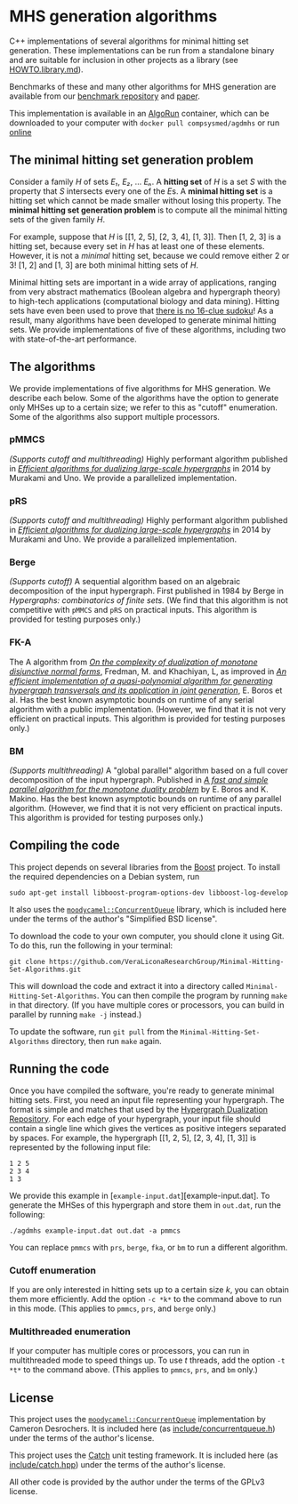 # MHS generation algorithms
C++ implementations of several algorithms for minimal hitting set generation.
These implementations can be run from a standalone binary and are suitable for inclusion in other projects as a library (see [HOWTO.library.md](HOWTO.library.md)).

Benchmarks of these and many other algorithms for MHS generation are available from our [benchmark repository][benchmark] and [paper][].

This implementation is available in an [AlgoRun][] container, which can be downloaded to your computer with `docker pull compsysmed/agdmhs` or run [online][agdmhs-algorun]

## The minimal hitting set generation problem
Consider a family *H* of sets *E₁*, *E₂*, … *Eₙ*.
A **hitting set** of *H* is a set *S* with the property that *S* intersects every one of the *E*s.
A **minimal hitting set** is a hitting set which cannot be made smaller without losing this property.
The **minimal hitting set generation problem** is to compute all the minimal hitting sets of the given family *H*.

For example, suppose that *H* is [[1, 2, 5], [2, 3, 4], [1, 3]].
Then [1, 2, 3] is a hitting set, because every set in *H* has at least one of these elements.
However, it is not a *minimal* hitting set, because we could remove either 2 or 3!
[1, 2] and [1, 3] are both minimal hitting sets of *H*.

Minimal hitting sets are important in a wide array of applications, ranging from very abstract mathematics (Boolean algebra and hypergraph theory) to high-tech applications (computational biology and data mining).
Hitting sets have even been used to prove that [there is no 16-clue sudoku](//dx.doi.org/10.1080/10586458.2013.870056)!
As a result, many algorithms have been developed to generate minimal hitting sets.
We provide implementations of five of these algorithms, including two with state-of-the-art performance.

## The algorithms
We provide implementations of five algorithms for MHS generation.
We describe each below.
Some of the algorithms have the option to generate only MHSes up to a certain size; we refer to this as "cutoff" enumeration.
Some of the algorithms also support multiple processors.

### pMMCS
*(Supports cutoff and multithreading)*
Highly performant algorithm published in [_Efficient algorithms for dualizing large-scale hypergraphs_](//doi.org/10.1016/j.dam.2014.01.012) in 2014 by Murakami and Uno.
We provide a parallelized implementation.

### pRS
*(Supports cutoff and multithreading)*
Highly performant algorithm published in [_Efficient algorithms for dualizing large-scale hypergraphs_](//doi.org/10.1016/j.dam.2014.01.012) in 2014 by Murakami and Uno.
We provide a parallelized implementation.

### Berge
*(Supports cutoff)*
A sequential algorithm based on an algebraic decomposition of the input hypergraph.
First published in 1984 by Berge in _Hypergraphs: combinatorics of finite sets_.
(We find that this algorithm is not competitive with `pMMCS` and `pRS` on practical inputs.
This algorithm is provided for testing purposes only.)

### FK-A
The A algorithm from [_On the complexity of dualization of monotone disjunctive normal forms_](//doi.org/10.1006/jagm.1996.0062), Fredman, M. and Khachiyan, L, as improved in [_An efficient implementation of a quasi-polynomial algorithm for generating hypergraph transversals and its application in joint generation_](//doi.org/10.1.1.85.6762), E. Boros et al.
Has the best known asymptotic bounds on runtime of any serial algorithm with a public implementation.
(However, we find that it is not very efficient on practical inputs.
This algorithm is provided for testing purposes only.)

### BM
*(Supports multithreading)*
A "global parallel" algorithm based on a full cover decomposition of the input hypergraph.
Published in [_A fast and simple parallel algorithm for the monotone duality problem_](//doi.org/10.1007/978-3-642-02927-1_17) by E. Boros and K. Makino.
Has the best known asymptotic bounds on runtime of any parallel algorithm.
(However, we find that it is not very efficient on practical inputs.
This algorithm is provided for testing purposes only.)

## Compiling the code
This project depends on several libraries from the [Boost][] project.
To install the required dependencies on a Debian system, run

    sudo apt-get install libboost-program-options-dev libboost-log-develop

It also uses the [`moodycamel::ConcurrentQueue`][concurrentqueue] library, which is included here under the terms of the author's "Simplified BSD license".

To download the code to your own computer, you should clone it using Git.
To do this, run the following in your terminal:

    git clone https://github.com/VeraLiconaResearchGroup/Minimal-Hitting-Set-Algorithms.git

This will download the code and extract it into a directory called `Minimal-Hitting-Set-Algorithms`.
You can then compile the program by running `make` in that directory.
(If you have multiple cores or processors, you can build in parallel by running `make -j` instead.)

To update the software, run `git pull` from the `Minimal-Hitting-Set-Algorithms` directory, then run `make` again.

## Running the code
Once you have compiled the software, you're ready to generate minimal hitting sets.
First, you need an input file representing your hypergraph.
The format is simple and matches that used by the [Hypergraph Dualization Repository][shd].
For each edge of your hypergraph, your input file should contain a single line which gives the vertices as positive integers separated by spaces.
For example, the hypergraph [[1, 2, 5], [2, 3, 4], [1, 3]] is represented by the following input file:

    1 2 5
    2 3 4
    1 3

We provide this example in [`example-input.dat`][example-input.dat].
To generate the MHSes of this hypergraph and store them in `out.dat`, run the following:

    ./agdmhs example-input.dat out.dat -a pmmcs

You can replace `pmmcs` with `prs`, `berge`, `fka`, or `bm` to run a different algorithm.

### Cutoff enumeration
If you are only interested in hitting sets up to a certain size *k*, you can obtain them more efficiently.
Add the option `-c *k*` to the command above to run in this mode.
(This applies to `pmmcs`, `prs`, and `berge` only.)

### Multithreaded enumeration
If your computer has multiple cores or processors, you can run in multithreaded mode to speed things up.
To use *t* threads, add the option `-t *t*` to the command above.
(This applies to `pmmcs`, `prs`, and `bm` only.)

## License
This project uses the [`moodycamel::ConcurrentQueue`][concurrentqueue] implementation by Cameron Desrochers.
It is included here (as [include/concurrentqueue.h](include/concurrentqueue.h)) under the terms of the author's license.

This project uses the [Catch][catch] unit testing framework.
It is included here (as [include/catch.hpp](include/catch.hpp)) under the terms of the author's license.

All other code is provided by the author under the terms of the GPLv3 license.

[agdmhs-algorun]: http://agdmhs.algorun.org
[algorun]: http://algorun.org
[benchmark]: http://github.com/VeraLiconaResearchGroup/MHSGenerationAlgorithms
[boost]: http://www.boost.org
[catch]: http://www.github.com/philsquared/Catch
[concurrentqueue]: http://github.com/cameron314/concurrentqueue
[paper]: http://arxiv.org/abs/1601.02939
[shd]: http://research.nii.ac.jp/~uno/code/shd.html
